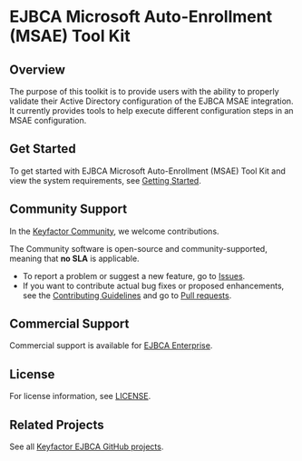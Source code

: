 <!---
For BOTH EJBCA and SignServer Tools, update the following: 
1. If this tool is NOT licensed under LGPL, edit the file LICENSE.md to include the relevant license instead.
2. Remove any Topics (labels) that are not relevant, e.g. ejbca or signserver and community or enterprise. To update, click on the cog wheel icon to the right of "About". Add or remove labels in the "Topics" field.  
3. In this file, README.md, update the title and write a short introduction. Include any relevant badges. In the following sections, enter relevant information and links. 
4. When all updates are ready, remove the instruction text.
--->

<!--- Insert the Tool Name in the main heading! --->
# EJBCA Microsoft Auto-Enrollment (MSAE) Tool Kit

<!--- If relevant, update the links below and uncomment any relevant badge. 
[![License](https://img.shields.io/badge/License-Apache%202.0-blue.svg)](https://img.shields.io/badge/License-Apache%202.0-blue.svg)
[![Go Report Card](https://goreportcard.com/badge/github.com/Keyfactor/ejbca-cert-manager-issuer)](https://goreportcard.com/report/github.com/Keyfactor/ejbca-cert-manager-issuer)
--->
<!---
[![Static Badge](https://img.shields.io/badge/valid_for-ejbca_community-FF9371)](https://ejbca.org)
[![Static Badge](https://img.shields.io/badge/valid_for-ejbca_enterprise-5F61FF)](https://www.keyfactor.com/products/ejbca-enterprise/)
--->
## Overview
<!--- Short intro here! --->
The purpose of this toolkit is to provide users with the ability to properly validate their Active Directory configuration of the EJBCA MSAE integration. It currently provides tools to help execute different configuration steps in an MSAE configuration.

## Get Started
<!--- Insert instructions on how to install and configure. If short enough, include directly in this section. --->
<!--- If instructions are very long, create one or more files, e.g. "/docs/getting-started.md" and refer to them from this section. 
--->

To get started with EJBCA Microsoft Auto-Enrollment (MSAE) Tool Kit and view the system requirements, see [Getting Started](docs/getting-started.md).

## Community Support
In the [Keyfactor Community](https://www.keyfactor.com/community/), we welcome contributions. 

The Community software is open-source and community-supported, meaning that **no SLA** is applicable.

* To report a problem or suggest a new feature, go to [Issues](../../issues).
* If you want to contribute actual bug fixes or proposed enhancements, see the [Contributing Guidelines](CONTRIBUTING.md) and go to [Pull requests](../../pulls).

## Commercial Support

Commercial support is available for [EJBCA Enterprise](https://www.keyfactor.com/products/ejbca-enterprise/).

## License
For license information, see [LICENSE](LICENSE). 

## Related Projects
See all [Keyfactor EJBCA GitHub projects](https://github.com/orgs/Keyfactor/repositories?q=ejbca). 
